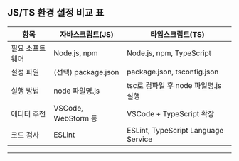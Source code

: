 ## JS/TS 환경 설정 비교 표

| 항목            | 자바스크립트(JS)    | 타입스크립트(TS)                    |
| --------------- | ------------------- | ----------------------------------- |
| 필요 소프트웨어 | Node.js, npm        | Node.js, npm, TypeScript            |
| 설정 파일       | (선택) package.json | package.json, tsconfig.json         |
| 실행 방법       | node 파일명.js      | tsc로 컴파일 후 node 파일명.js 실행 |
| 에디터 추천     | VSCode, WebStorm 등 | VSCode + TypeScript 확장            |
| 코드 검사       | ESLint              | ESLint, TypeScript Language Service |

---

